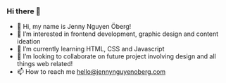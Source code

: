 ### Hi there 👋

* 👋 Hi, my name is Jenny Nguyen Öberg!
* 👀 I’m interested in frontend development, graphic design and content ideation
* 🌱 I’m currently learning HTML, CSS and Javascript
* 💞️ I’m looking to collaborate on future project involving design and all things web related!
* 📫 How to reach me hello@jennynguyenoberg.com

<!--
**jennynguyenoberg/jennynguyenoberg** is a ✨ _special_ ✨ repository because its `README.md` (this file) appears on your GitHub profile.

Here are some ideas to get you started:

- 🔭 I’m currently working on ...
- 🌱 I’m currently learning ...
- 👯 I’m looking to collaborate on ...
- 🤔 I’m looking for help with ...
- 💬 Ask me about ...
- 📫 How to reach me: ...
- 😄 Pronouns: ...
- ⚡ Fun fact: ...
-->

